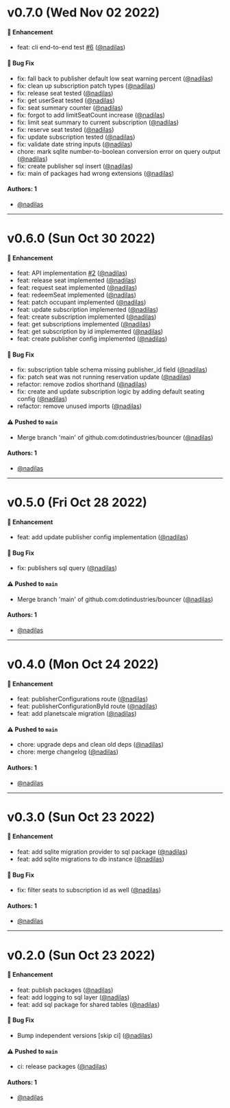 # v0.7.0 (Wed Nov 02 2022)

#### 🚀 Enhancement

- feat: cli end-to-end test [#6](https://github.com/dotindustries/bouncer/pull/6) ([@nadilas](https://github.com/nadilas))

#### 🐛 Bug Fix

- fix: fall back to publisher default low seat warning percent ([@nadilas](https://github.com/nadilas))
- fix: clean up subscription patch types ([@nadilas](https://github.com/nadilas))
- fix: release seat tested ([@nadilas](https://github.com/nadilas))
- fix: get userSeat tested ([@nadilas](https://github.com/nadilas))
- fix: seat summary counter ([@nadilas](https://github.com/nadilas))
- fix: forgot to add limitSeatCount increase ([@nadilas](https://github.com/nadilas))
- fix: limit seat summary to current subscription ([@nadilas](https://github.com/nadilas))
- fix: reserve seat tested ([@nadilas](https://github.com/nadilas))
- fix: update subscription tested ([@nadilas](https://github.com/nadilas))
- fix: validate date string inputs ([@nadilas](https://github.com/nadilas))
- chore: mark sqlite number-to-boolean conversion error on query output ([@nadilas](https://github.com/nadilas))
- fix: create publisher sql insert ([@nadilas](https://github.com/nadilas))
- fix: main of packages had wrong extensions ([@nadilas](https://github.com/nadilas))

#### Authors: 1

- [@nadilas](https://github.com/nadilas)

---

# v0.6.0 (Sun Oct 30 2022)

#### 🚀 Enhancement

- feat: API implementation [#2](https://github.com/dotindustries/bouncer/pull/2) ([@nadilas](https://github.com/nadilas))
- feat: release seat implemented ([@nadilas](https://github.com/nadilas))
- feat: request seat implemented ([@nadilas](https://github.com/nadilas))
- feat: redeemSeat implemented ([@nadilas](https://github.com/nadilas))
- feat: patch occupant implemented ([@nadilas](https://github.com/nadilas))
- feat: update subscription implemented ([@nadilas](https://github.com/nadilas))
- feat: create subscription implemented ([@nadilas](https://github.com/nadilas))
- feat: get subscriptions implemented ([@nadilas](https://github.com/nadilas))
- feat: get subscription by id implemented ([@nadilas](https://github.com/nadilas))
- feat: create publisher config implemented ([@nadilas](https://github.com/nadilas))

#### 🐛 Bug Fix

- fix: subscription table schema missing publisher_id field ([@nadilas](https://github.com/nadilas))
- fix: patch seat was not running reservation update ([@nadilas](https://github.com/nadilas))
- refactor: remove zodios shorthand ([@nadilas](https://github.com/nadilas))
- fix: create and update subscription logic by adding default seating config ([@nadilas](https://github.com/nadilas))
- refactor: remove unused imports ([@nadilas](https://github.com/nadilas))

#### ⚠️ Pushed to `main`

- Merge branch 'main' of github.com:dotindustries/bouncer ([@nadilas](https://github.com/nadilas))

#### Authors: 1

- [@nadilas](https://github.com/nadilas)

---

# v0.5.0 (Fri Oct 28 2022)

#### 🚀 Enhancement

- feat: add update publisher config implementation ([@nadilas](https://github.com/nadilas))

#### 🐛 Bug Fix

- fix: publishers sql query ([@nadilas](https://github.com/nadilas))

#### ⚠️ Pushed to `main`

- Merge branch 'main' of github.com:dotindustries/bouncer ([@nadilas](https://github.com/nadilas))

#### Authors: 1

- [@nadilas](https://github.com/nadilas)

---

# v0.4.0 (Mon Oct 24 2022)

#### 🚀 Enhancement

- feat: publisherConfigurations route ([@nadilas](https://github.com/nadilas))
- feat: publisherConfigurationById route ([@nadilas](https://github.com/nadilas))
- feat: add planetscale migration ([@nadilas](https://github.com/nadilas))

#### ⚠️ Pushed to `main`

- chore: upgrade deps and clean old deps ([@nadilas](https://github.com/nadilas))
- chore: merge changelog ([@nadilas](https://github.com/nadilas))

#### Authors: 1

- [@nadilas](https://github.com/nadilas)

---

# v0.3.0 (Sun Oct 23 2022)

#### 🚀 Enhancement

- feat: add sqlite migration provider to sql package ([@nadilas](https://github.com/nadilas))
- feat: add sqlite migrations to db instance ([@nadilas](https://github.com/nadilas))

#### 🐛 Bug Fix

- fix: filter seats to subscription id as well ([@nadilas](https://github.com/nadilas))

#### Authors: 1

- [@nadilas](https://github.com/nadilas)

---

# v0.2.0 (Sun Oct 23 2022)

#### 🚀 Enhancement

- feat: publish packages ([@nadilas](https://github.com/nadilas))
- feat: add logging to sql layer ([@nadilas](https://github.com/nadilas))
- feat: add sql package for shared tables ([@nadilas](https://github.com/nadilas))

#### 🐛 Bug Fix

- Bump independent versions \[skip ci\] ([@nadilas](https://github.com/nadilas))

#### ⚠️ Pushed to `main`

- ci: release packages ([@nadilas](https://github.com/nadilas))

#### Authors: 1

- [@nadilas](https://github.com/nadilas)
